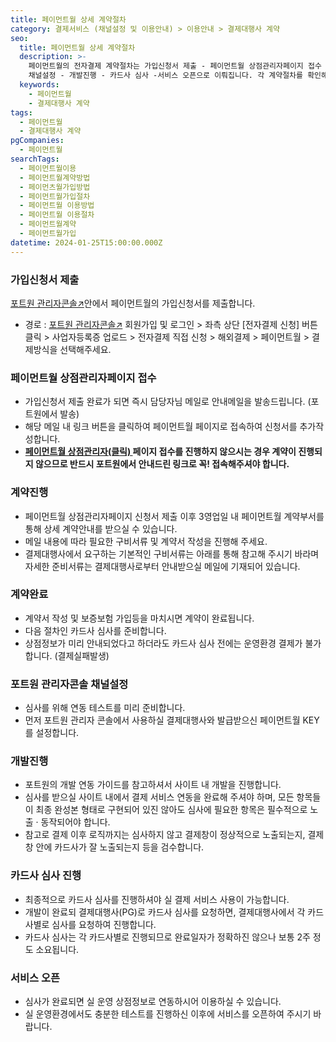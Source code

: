 ```yaml
---
title: 페이먼트월 상세 계약절차
category: 결제서비스 (채널설정 및 이용안내) > 이용안내 > 결제대행사 계약
seo:
  title: 페이먼트월 상세 계약절차
  description: >-
    페이먼트월의 전자결제 계약절차는 가입신청서 제출 - 페이먼트월 상점관리자페이지 접수 - 계약진행 - 계약완료 - 포트원 관리자콘솔
    채널설정 - 개발진행 - 카드사 심사 -서비스 오픈으로 이뤄집니다. 각 계약절차를 확인해보세요.
  keywords:
    - 페이먼트월
    - 결제대행사 계약
tags:
  - 페이먼트월
  - 결제대행사 계약
pgCompanies:
  - 페이먼트월
searchTags:
  - 페이먼트월이용
  - 페이먼트월계약방법
  - 페이먼츠월가입방법
  - 페이먼트월가입절차
  - 페이먼트월 이용방법
  - 페이먼트월 이용절차
  - 페이먼트월계약
  - 페이먼트월가입
datetime: 2024-01-25T15:00:00.000Z
---
```


<Callout content="" title="페이먼트월과 계약을 맺으시기 위한 절차를 순서대로 알려드립니다." />

### **가입신청서 제출**

[포트원 관리자콘솔↗](https://admin.portone.io/)안에서 페이먼트월의 가입신청서를 제출합니다.

- 경로 : [포트원 관리자콘솔↗](https://admin.portone.io/) 회원가입 및 로그인 > 좌측 상단 \[전자결제 신청] 버튼 클릭 > 사업자등록증 업로드 > 전자결제 직접 신청 > 해외결제 > 페이먼트월 > 결제방식을 선택해주세요.

<Callout icon="" title="전자결제 신청방법 보러가기↗" />





### **페이먼트월 상점관리자페이지 접수** <Highlight text="(중요)" />

- 가입신청서 제출 완료가 되면 즉시 담당자님 메일로 안내메일을 발송드립니다. (포트원에서 발송)
- 해당 메일 내 링크 버튼을 클릭하여 페이먼트월 페이지로 접속하여 신청서를 추가작성합니다.
- **[페이먼트월 상점관리자(클릭) ](https://api.paymentwall.com/pwaccount/?source=import)페이지 접수를 진행하지 않으시는 경우 계약이 진행되지 않으므로 반드시 포트원에서 안내드린 링크로 꼭! 접속해주셔야 합니다.**

### **계약진행**

- 페이먼트월 상점관리자페이지 신청서 제출 이후 3영업일 내 페이먼트월 계약부서를 통해 상세 계약안내를 받으실 수 있습니다.
- 메일 내용에 따라 필요한 구비서류 및 계약서 작성을 진행해 주세요.
- 결제대행사에서 요구하는 기본적인 구비서류는 아래를 통해 참고해 주시기 바라며 자세한 준비서류는 결제대행사로부터 안내받으실 메일에 기재되어 있습니다.

<Callout title="계약 구비서류 보러가기 ↗" icon="" />

### **계약완료**

- 계약서 작성 및 보증보험 가입등을 마치시면 계약이 완료됩니다.
- 다음 절차인 카드사 심사를 준비합니다.
- 상점정보가 미리 안내되었다고 하더라도 카드사 심사 전에는 운영환경 결제가 불가합니다. (결제실패발생)

### **포트원 관리자콘솔 채널설정**

- 심사를 위해 연동 테스트를 미리 준비합니다.
- 먼저 포트원 관리자 콘솔에서 사용하실 결제대행사와 발급받으신 페이먼트월 KEY를 설정합니다.

<Callout icon="" title="페이먼트월 채널설정방법 보러가기 ↗" />

### **개발진행**

- 포트원의 개발 연동 가이드를 참고하셔서 사이트 내 개발을 진행합니다.
- 심사를 받으실 사이트 내에서 결제 서비스 연동을 완료해 주셔야 하며, 모든 항목들이 최종 완성본 형태로 구현되어 있진 않아도 심사에 필요한 항목은 필수적으로 노출 · 동작되어야 합니다.
- 참고로 결제 이후 로직까지는 심사하지 않고 결제창이 정상적으로 노출되는지, 결제창 안에 카드사가 잘 노출되는지 등을 검수합니다.

### **카드사 심사 진행**

- 최종적으로 카드사 심사를 진행하셔야 실 결제 서비스 사용이 가능합니다.
- 개발이 완료되 결제대행사(PG)로 카드사 심사를 요청하면, 결제대행사에서 각 카드사별로 심사를 요청하여 진행합니다.
- 카드사 심사는 각 카드사별로 진행되므로 완료일자가 정확하진 않으나 보통 2주 정도 소요됩니다.

### **서비스 오픈**

- 심사가 완료되면 실 운영 상점정보로 연동하시어 이용하실 수 있습니다.
- 실 운영환경에서도 충분한 테스트를 진행하신 이후에 서비스를 오픈하여 주시기 바랍니다.
